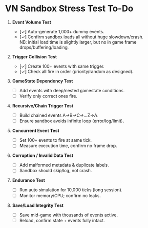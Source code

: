 #  VN Sandbox Stress Test To-Do

1. **Event Volume Test**  
   - [✓] Auto-generate 1,000+ dummy events.  
   - [✓] Confirm sandbox loads all without huge slowdown/crash.  
   NB: initial load time is slightly larger, but no in game frame drops/buffering/loading.

2. **Trigger Collision Test**  
   - [✓] Create 100+ events with same trigger.  
   - [✓] Check all fire in order (priority/random as designed).  

3. **GameState Dependency Test**  
   - [ ] Add events with deep/nested gamestate conditions.  
   - [ ] Verify only correct ones fire.  

4. **Recursive/Chain Trigger Test**  
   - [ ] Build chained events A→B→C→…Z→A.  
   - [ ] Ensure sandbox avoids infinite loop (error/log/limit).  

5. **Concurrent Event Test**  
   - [ ] Set 100+ events to fire at same tick.  
   - [ ] Measure execution time, confirm no frame drop.  

6. **Corruption / Invalid Data Test**  
   - [ ] Add malformed metadata & duplicate labels.  
   - [ ] Sandbox should skip/log, not crash.  

7. **Endurance Test**  
   - [ ] Run auto simulation for 10,000 ticks (long session).  
   - [ ] Monitor memory/CPU; confirm no leaks.  

8. **Save/Load Integrity Test**  
   - [ ] Save mid-game with thousands of events active.  
   - [ ] Reload, confirm state + events fully intact.  
